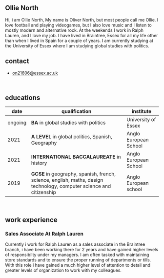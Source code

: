  

## Ollie North
  

Hi, i am Ollie North,
My name is Oliver North, but most people call me Ollie. I love football and playing videogames, but I also love music and I listen to mostly modern and alternative rock. At the weekends I work in Ralph Lauren, and I love my job. I have lived in Braintree, Essex for all my life other than when I lived in Spain for a couple of years. I am currently studying at the University of Essex where I am studying global studies with politics.  




## contact
- on21606@essex.ac.uk

<br>

## educations

| date | qualification| institute |
--- | --- | ---
|ongoing|**BA** in global studies with politics |University of Essex|
|2021|**A LEVEL** in global politics, Spanish, Geography|Anglo European School|
|2021|**INTERNATIONAL BACCALAUREATE** in history|Anglo European School|
| 2019 | **GCSE** in geography, spanish, french, science, english, maths, design technology, computer science and citizenship | Anglo European school

<br>

## work experience
### Sales Associate At Ralph Lauren 
Currently i work for Ralph Lauren as a sales associate in the Braintree branch, i have been working there for 2 years and have gained higher levels of responsibilty under my managers. I am often  tasked with maintaining store standards and to ensure the proper running of departments or tills. With this role i have gained a much higher level of attention to detail and greater levels of organization to work with my colleagues.

